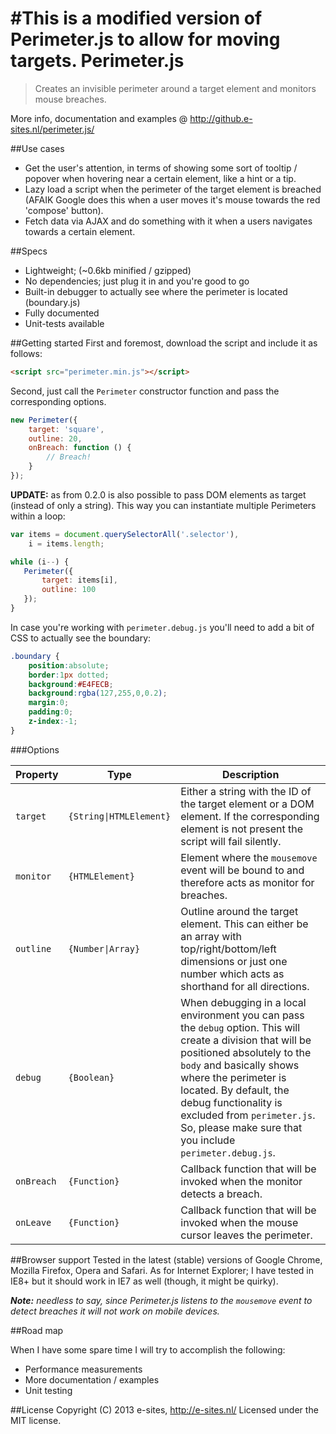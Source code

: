 #This is a modified version of Perimeter.js to allow for moving targets.
Perimeter.js
====
<blockquote>
    <p>Creates an invisible perimeter around a target element and monitors mouse breaches.</p>
</blockquote>

More info, documentation and examples @ http://github.e-sites.nl/perimeter.js/

##Use cases
<ul>
    <li>Get the user's attention, in terms of showing some sort of tooltip / popover when hovering near a certain element, like a hint or a tip.</li>
    <li>Lazy load a script when the perimeter of the target element is breached (AFAIK Google does this when a user moves it's mouse towards the red 'compose' button).</li>
    <li>Fetch data via AJAX and do something with it when a users navigates towards a certain element.</li>
</ul>

##Specs
<ul>
    <li>Lightweight; (~0.6kb minified / gzipped)</li>
    <li>No dependencies; just plug it in and you're good to go</li>
    <li>Built-in debugger to actually see where the perimeter is located (boundary.js)</li>
    <li>Fully documented</li>
    <li>Unit-tests available</li>
</ul>

##Getting started
First and foremost, download the script and include it as follows:

```html
<script src="perimeter.min.js"></script>
```

Second, just call the <code>Perimeter</code> constructor function and pass the corresponding options.

```js
new Perimeter({
    target: 'square',
    outline: 20,
    onBreach: function () {
        // Breach!
    }
});
```

<strong>UPDATE:</strong> as from 0.2.0 is also possible to pass DOM elements as target (instead of only a string). This way you can instantiate multiple Perimeters within a loop:

```js
var items = document.querySelectorAll('.selector'),
    i = items.length;

while (i--) {
   Perimeter({
       target: items[i],
       outline: 100
   });
}
```

In case you're working with <code>perimeter.debug.js</code> you'll need to add a bit of CSS to actually see the boundary:

```css
.boundary {
    position:absolute;
    border:1px dotted;
    background:#E4FECB;
    background:rgba(127,255,0,0.2);
    margin:0;
    padding:0;
    z-index:-1;
}
```

###Options
<table class="table table-bordered table-striped bs-table">
    <colgroup>
        <col class="col-lg-1">
        <col class="col-lg-1">
        <col class="col-lg-7">
    </colgroup>
    <thead>
    <tr>
        <th>Property</th>
        <th>Type</th>
        <th>Description</th>
    </tr>
    </thead>
    <tbody>
        <tr>
            <td>
                <code>target</code>
            </td>
            <td><code>{String|HTMLElement}</code></td>
            <td>
                Either a string with the ID of the target element or a DOM element. If the corresponding element is not present the script will fail silently.
            </td>
        </tr>
        <tr>
            <td>
                <code>monitor</code>
            </td>
            <td><code>{HTMLElement}</code></td>
            <td>
                Element where the <code>mousemove</code> event will be bound to and therefore acts as monitor for breaches.
            </td>
        </tr>
        <tr>
            <td>
                <code>outline</code>
            </td>
            <td><code>{Number|Array}</code></td>
            <td>
                Outline around the target element. This can either be an array with top/right/bottom/left dimensions or just one number which acts as shorthand for all directions.
            </td>
        </tr>
        <tr>
            <td>
                <code>debug</code>
            </td>
            <td><code>{Boolean}</code></td>
            <td>
                When debugging in a local environment you can pass the <code>debug</code> option. This will create a division that will be positioned absolutely to the <code>body</code> and basically shows where the perimeter is located. By default, the debug functionality is excluded from <code>perimeter.js</code>. So, please make sure that you include <code>perimeter.debug.js</code>.
            </td>
        </tr>
        <tr>
            <td>
                <code>onBreach</code>
            </td>
            <td><code>{Function}</code></td>
            <td>
                Callback function that will be invoked when the monitor detects a breach.
            </td>
        </tr>
        <tr>
            <td>
                <code>onLeave</code>
            </td>
            <td><code>{Function}</code></td>
            <td>
                Callback function that will be invoked when the mouse cursor leaves the perimeter.
            </td>
        </tr>
    </tbody>
</table>

##Browser support
Tested in the latest (stable) versions of Google Chrome, Mozilla Firefox, Opera and Safari. As for Internet Explorer; I have tested in IE8+ but it should work in IE7 as well (though, it might be quirky).

<em><strong>Note:</strong> needless to say, since Perimeter.js listens to the <code>mousemove</code> event to detect breaches it will not work on mobile devices.</em>

##Road map
<p>When I have some spare time I will try to accomplish the following:</p>
<ul>
    <li>Performance measurements</li>
    <li>More documentation / examples</li>
    <li>Unit testing</li>
</ul>

##License
Copyright (C) 2013 e-sites, <a href="http://www.e-sites.nl/">http://e-sites.nl/</a> Licensed under the MIT license.
